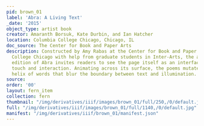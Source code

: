 ```yaml
---
pid: brown_01
label: 'Abra: A Living Text'
_date: '2015'
object_type: artist book
creator: Amaranth Borsuk, Kate Durbin, and Ian Hatcher
location: Columbia College Chicago, Chicago, IL
doc_source: The Center for Book and Paper Arts
description: Constructed by Amy Rabas at the Center for Book and Paper Arts at Columbia
  College Chicago with help from graduate students in Inter-Arts, the artists’ book
  edition of Abra invites readers to see the page itself as an interface that invites
  touch and interaction. Animating across its surface, the poems mutate in an ecstatic
  helix of words that blur the boundary between text and illumination.
source:
order: '00'
layout: fern_item
collection: fern
thumbnail: "/img/derivatives/iiif/images/brown_01/full/250,/0/default.jpg"
full: "/img/derivatives/iiif/images/brown_01/full/1140,/0/default.jpg"
manifest: "/img/derivatives/iiif/brown_01/manifest.json"
---
```

